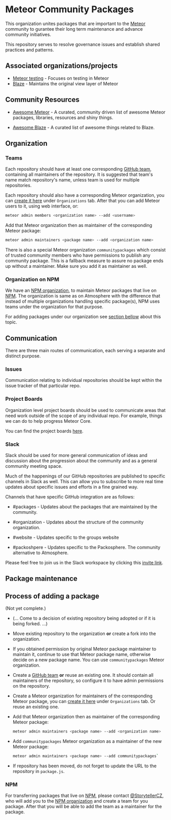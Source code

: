 # Meteor Community Packages

This organization unites packages that are important to the [Meteor](https://www.meteor.com) community to gurantee their long term maintenance and advance community initiatives.

This repository serves to resolve governance issues and establish shared practices and patterns.

## Associated organizations/projects

* [Meteor testing](https://github.com/meteortesting) - Focuses on testing in Meteor
* [Blaze](https://github.com/meteor/blaze) - Maintains the original view layer of Meteor

## Community Resources

* [Awesome Meteor](https://github.com/urigo/awesome-meteor) - A curated, community driven list of awesome Meteor packages, libraries, resources and shiny things.

* [Awesome Blaze](https://github.com/arggh/awesome-blaze) - A curated list of awesome things related to Blaze.

## Organization

### Teams

Each repository should have at least one corresponding [GitHub team](https://github.com/orgs/Meteor-Community-Packages/teams), containing all maintainers of the repository. It is suggested that team's name match repository's name, unless team is used for multiple repositories.

Each repository should also have a corresponding Meteor organization, you can [create it here](https://www.meteor.com/account-settings) under `Organizations` tab. After that you can add Meteor users to it, using web interface, or:

```bash
meteor admin members <organization name> --add <username>
```

Add that Meteor organization then as maintainer of the corresponding Meteor package:

```bash
meteor admin maintainers <package name> --add <organization name>
```

There is also a special Meteor organization `communitypackages` which consist of trusted community members who have permissions to publish any community package. This is a fallback measure to assure no package ends up without a maintainer. Make sure you add it as maintainer as well.

### Organization on NPM

We have an [NPM organization](https://www.npmjs.com/org/meteor-community), to maintain Meteor packages that live on  [NPM](https://www.npmjs.com/). The organization is same as on Atmosphere with the difference that instead of multiple organizations handling specific package(s), NPM uses teams under the organization for that purpose.

For adding packages under our organization see [section bellow](#npm) about this topic.

## Communication

There are three main routes of communication, each serving a separate and distinct purpose.

### Issues

Communication relating to individual repositories should be kept within the issue tracker of that particular repo.

### Project Boards

Organization level project boards should be used to communicate areas that need work outside of the scope of any individual repo. For example, things we can do to help progress Meteor Core.

You can find the project boards [here](https://github.com/orgs/Meteor-Community-Packages/projects).

### Slack

Slack should be used for more general communication of ideas and discussion about the progression about the community and as a general community meeting space.

Much of the happenings of our GitHub repositories are published to specific channels in Slack as well. This can allow you to subscribe to more real time updates about specific issues and efforts in a fine grained way.

Channels that have specific GitHub integration are as follows:

* #packages - Updates about the packages that are maintained by the community.

* #organization - Updates about the structure of the community organization.

* #website - Updates specific to the groups website

* #packoshpere - Updates specific to the Packosphere. The community alternative to Atmosphere.

Please feel free to join us in the Slack workspace by clicking this [invite link](https://join.slack.com/t/meteor-community/shared_invite/enQtODA0NTU2Nzk5MTA3LWY5NGMxMWRjZDgzYWMyMTEyYTQ3MTcwZmU2YjM5MTY3MjJkZjQ0NWRjOGZlYmIxZjFlYTA5Mjg4OTk3ODRiOTc).

## Package maintenance

## Process of adding a package

(Not yet complete.)

* (... Come to a decision of existing repository being adopted or if it is being forked. ...)
* Move existing repository to the organization **or** create a fork into the organization.
* If you obtained permission by original Meteor package maintainer to maintain it, continue to use that Meteor package name,
  otherwise decide on a new package name. You can use `communitypackages` Meteor organization.
* Create a [GitHub team](https://github.com/orgs/Meteor-Community-Packages/teams) **or** reuse an existing one.
  It should contain all maintainers of the repository, so configure it to have admin permissions on the repository.
* Create a Meteor organization for maintainers of the corresponding Meteor package, you can
  [create it here](https://www.meteor.com/account-settings) under `Organizations` tab.
  Or reuse an existing one.

* Add that Meteor organization then as maintainer of the corresponding Meteor package:

  ```bash
  meteor admin maintainers <package name> --add <organization name>
  ```

* Add `communitypackages` Meteor organization as a maintainer of the new Meteor package:

  ```bash
  meteor admin maintainers <package name> --add communitypackages`
  ```

* If repository has been moved, do not forget to update the URL to the repository in `package.js`.

### NPM

For transferring packages that live on [NPM](https://www.npmjs.com/), please contact [@StorytellerCZ](https://github.com/StorytellerCZ), who will add you to the [NPM organization](https://www.npmjs.com/org/meteor-community) and create a team for you package. After that you will be able to add the team as a maintainer for the package.
